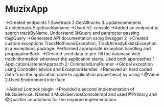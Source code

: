 # MuzixApp
->Created endpoints
1.Savetrack
2.GetAlltracks
3.Updatecomments
4.deletetrack
5.gettrackbyname
->Used h2-console
->Added an endpoint to search trackByName. Understand @Query and parameter passing to@Query
->Generated API documentation using Swagger 2
->Created custom exceptions TrackNotFoundException, TrackAlreadyExistsException in a exceptions package.
  Performed appropriate exception handling and propagationBack.
->Created seed data to pre-fill the database with trackinformation whenever the application starts.
  Used both approaches
      1: ApplicationListener<ContextRefreshedEvent>Approach
      2: CommandLineRunner
->Global exception using Controller advice and ExceptionHandler
->Removed all hard coded data from the application code to application.propertiesa)
      by using
      1.@Value
      2.Used Environment interface
    
->Added Lombok plugin
->Provided a second implementation of MuzixService.
   Named it MuzixServiceConsoleImpl and
   used @Primary and @Qualifier annotations for the required implementation.
